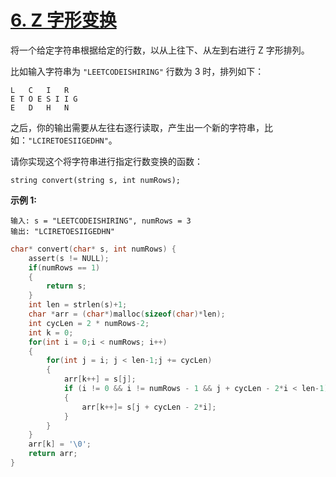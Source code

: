 # [6. Z 字形变换](https://leetcode-cn.com/problems/zigzag-conversion/)

将一个给定字符串根据给定的行数，以从上往下、从左到右进行 Z 字形排列。

比如输入字符串为 `"LEETCODEISHIRING"` 行数为 3 时，排列如下：

```
L   C   I   R
E T O E S I I G
E   D   H   N
```

之后，你的输出需要从左往右逐行读取，产生出一个新的字符串，比如：`"LCIRETOESIIGEDHN"`。

请你实现这个将字符串进行指定行数变换的函数：

```
string convert(string s, int numRows);
```

**示例 1:**

```
输入: s = "LEETCODEISHIRING", numRows = 3
输出: "LCIRETOESIIGEDHN"
```



```c
char* convert(char* s, int numRows) {
    assert(s != NULL);
	if(numRows == 1)
	{
		return s;
	}
    int len = strlen(s)+1;
	char *arr = (char*)malloc(sizeof(char)*len);
	int cycLen = 2 * numRows-2;
	int k = 0;
	for(int i = 0;i < numRows; i++)
	{
		for(int j = i; j < len-1;j += cycLen)
		{
			arr[k++] = s[j];	
			if (i != 0 && i != numRows - 1 && j + cycLen - 2*i < len-1)
			{
				arr[k++]= s[j + cycLen - 2*i];
			}
		}
	}
	arr[k] = '\0';
	return arr;
}
```

